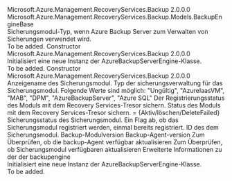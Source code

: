 <Type Name="AzureBackupServerEngine" FullName="Microsoft.Azure.Management.RecoveryServices.Backup.Models.AzureBackupServerEngine">
  <TypeSignature Language="C#" Value="public class AzureBackupServerEngine : Microsoft.Azure.Management.RecoveryServices.Backup.Models.BackupEngineBase" />
  <TypeSignature Language="ILAsm" Value=".class public auto ansi beforefieldinit AzureBackupServerEngine extends Microsoft.Azure.Management.RecoveryServices.Backup.Models.BackupEngineBase" />
  <TypeSignature Language="DocId" Value="T:Microsoft.Azure.Management.RecoveryServices.Backup.Models.AzureBackupServerEngine" />
  <TypeSignature Language="VB.NET" Value="Public Class AzureBackupServerEngine&#xA;Inherits BackupEngineBase" />
  <TypeSignature Language="F#" Value="type AzureBackupServerEngine = class&#xA;    inherit BackupEngineBase" />
  <AssemblyInfo>
    <AssemblyName>Microsoft.Azure.Management.RecoveryServices.Backup</AssemblyName>
    <AssemblyVersion>2.0.0.0</AssemblyVersion>
  </AssemblyInfo>
  <Base>
    <BaseTypeName>Microsoft.Azure.Management.RecoveryServices.Backup.Models.BackupEngineBase</BaseTypeName>
  </Base>
  <Interfaces />
  <Docs>
    <summary>
            Sicherungsmodul-Typ, wenn Azure Backup Server zum Verwalten von Sicherungen verwendet wird.
            </summary>
    <remarks>To be added.</remarks>
  </Docs>
  <Members>
    <Member MemberName=".ctor">
      <MemberSignature Language="C#" Value="public AzureBackupServerEngine ();" />
      <MemberSignature Language="ILAsm" Value=".method public hidebysig specialname rtspecialname instance void .ctor() cil managed" />
      <MemberSignature Language="DocId" Value="M:Microsoft.Azure.Management.RecoveryServices.Backup.Models.AzureBackupServerEngine.#ctor" />
      <MemberSignature Language="VB.NET" Value="Public Sub New ()" />
      <MemberType>Constructor</MemberType>
      <AssemblyInfo>
        <AssemblyName>Microsoft.Azure.Management.RecoveryServices.Backup</AssemblyName>
        <AssemblyVersion>2.0.0.0</AssemblyVersion>
      </AssemblyInfo>
      <Parameters />
      <Docs>
        <summary>
            Initialisiert eine neue Instanz der AzureBackupServerEngine-Klasse.
            </summary>
        <remarks>To be added.</remarks>
      </Docs>
    </Member>
    <Member MemberName=".ctor">
      <MemberSignature Language="C#" Value="public AzureBackupServerEngine (string friendlyName = null, string backupManagementType = null, string registrationStatus = null, string backupEngineState = null, string healthStatus = null, Nullable&lt;bool&gt; canReRegister = null, string backupEngineId = null, string dpmVersion = null, string azureBackupAgentVersion = null, Nullable&lt;bool&gt; isAzureBackupAgentUpgradeAvailable = null, Nullable&lt;bool&gt; isDPMUpgradeAvailable = null, Microsoft.Azure.Management.RecoveryServices.Backup.Models.BackupEngineExtendedInfo extendedInfo = null);" />
      <MemberSignature Language="ILAsm" Value=".method public hidebysig specialname rtspecialname instance void .ctor(string friendlyName, string backupManagementType, string registrationStatus, string backupEngineState, string healthStatus, valuetype System.Nullable`1&lt;bool&gt; canReRegister, string backupEngineId, string dpmVersion, string azureBackupAgentVersion, valuetype System.Nullable`1&lt;bool&gt; isAzureBackupAgentUpgradeAvailable, valuetype System.Nullable`1&lt;bool&gt; isDPMUpgradeAvailable, class Microsoft.Azure.Management.RecoveryServices.Backup.Models.BackupEngineExtendedInfo extendedInfo) cil managed" />
      <MemberSignature Language="DocId" Value="M:Microsoft.Azure.Management.RecoveryServices.Backup.Models.AzureBackupServerEngine.#ctor(System.String,System.String,System.String,System.String,System.String,System.Nullable{System.Boolean},System.String,System.String,System.String,System.Nullable{System.Boolean},System.Nullable{System.Boolean},Microsoft.Azure.Management.RecoveryServices.Backup.Models.BackupEngineExtendedInfo)" />
      <MemberSignature Language="VB.NET" Value="Public Sub New (Optional friendlyName As String = null, Optional backupManagementType As String = null, Optional registrationStatus As String = null, Optional backupEngineState As String = null, Optional healthStatus As String = null, Optional canReRegister As Nullable(Of Boolean) = null, Optional backupEngineId As String = null, Optional dpmVersion As String = null, Optional azureBackupAgentVersion As String = null, Optional isAzureBackupAgentUpgradeAvailable As Nullable(Of Boolean) = null, Optional isDPMUpgradeAvailable As Nullable(Of Boolean) = null, Optional extendedInfo As BackupEngineExtendedInfo = null)" />
      <MemberSignature Language="F#" Value="new Microsoft.Azure.Management.RecoveryServices.Backup.Models.AzureBackupServerEngine : string * string * string * string * string * Nullable&lt;bool&gt; * string * string * string * Nullable&lt;bool&gt; * Nullable&lt;bool&gt; * Microsoft.Azure.Management.RecoveryServices.Backup.Models.BackupEngineExtendedInfo -&gt; Microsoft.Azure.Management.RecoveryServices.Backup.Models.AzureBackupServerEngine" Usage="new Microsoft.Azure.Management.RecoveryServices.Backup.Models.AzureBackupServerEngine (friendlyName, backupManagementType, registrationStatus, backupEngineState, healthStatus, canReRegister, backupEngineId, dpmVersion, azureBackupAgentVersion, isAzureBackupAgentUpgradeAvailable, isDPMUpgradeAvailable, extendedInfo)" />
      <MemberType>Constructor</MemberType>
      <AssemblyInfo>
        <AssemblyName>Microsoft.Azure.Management.RecoveryServices.Backup</AssemblyName>
        <AssemblyVersion>2.0.0.0</AssemblyVersion>
      </AssemblyInfo>
      <Parameters>
        <Parameter Name="friendlyName" Type="System.String" />
        <Parameter Name="backupManagementType" Type="System.String" />
        <Parameter Name="registrationStatus" Type="System.String" />
        <Parameter Name="backupEngineState" Type="System.String" />
        <Parameter Name="healthStatus" Type="System.String" />
        <Parameter Name="canReRegister" Type="System.Nullable&lt;System.Boolean&gt;" />
        <Parameter Name="backupEngineId" Type="System.String" />
        <Parameter Name="dpmVersion" Type="System.String" />
        <Parameter Name="azureBackupAgentVersion" Type="System.String" />
        <Parameter Name="isAzureBackupAgentUpgradeAvailable" Type="System.Nullable&lt;System.Boolean&gt;" />
        <Parameter Name="isDPMUpgradeAvailable" Type="System.Nullable&lt;System.Boolean&gt;" />
        <Parameter Name="extendedInfo" Type="Microsoft.Azure.Management.RecoveryServices.Backup.Models.BackupEngineExtendedInfo" />
      </Parameters>
      <Docs>
        <param name="friendlyName">Anzeigename des Sicherungsmodul.</param>
        <param name="backupManagementType">Typ der sicherungsverwaltung für das Sicherungsmodul. Folgende Werte sind möglich: "Ungültig", "AzureIaasVM", "MAB", "DPM", "AzureBackupServer", "Azure SQL"</param>
        <param name="registrationStatus">Der Registrierungsstatus des Moduls mit dem Recovery Services-Tresor sichern.</param>
        <param name="backupEngineState">Status des Moduls mit dem Recovery Services-Tresor sichern. = {Aktiv/löschen/DeleteFailed}</param>
        <param name="healthStatus">Sicherungsstatus des Sicherungsmodul.</param>
        <param name="canReRegister">Ein Flag ab, ob das Sicherungsmodul registriert werden, einmal bereits registriert.</param>
        <param name="backupEngineId">ID des dem Sicherungsmodul.</param>
        <param name="dpmVersion">Backup-Modulversion</param>
        <param name="azureBackupAgentVersion">Backup-Agent-version</param>
        <param name="isAzureBackupAgentUpgradeAvailable">Zum Überprüfen, ob die backup-Agent verfügbar aktualisieren</param>
        <param name="isDPMUpgradeAvailable">Zum Überprüfen, ob Sicherungsmodul verfügbaren aktualisieren</param>
        <param name="extendedInfo">Erweiterte Informationen zu der der backupengine</param>
        <summary>
            Initialisiert eine neue Instanz der AzureBackupServerEngine-Klasse.
            </summary>
        <remarks>To be added.</remarks>
      </Docs>
    </Member>
  </Members>
</Type>